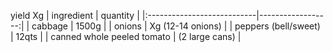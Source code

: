 yield Xg
| ingredient                 |          quantity |
|:---------------------------|------------------:|
| cabbage                    |             1500g |
| onions                     | Xg (12-14 onions) |
| peppers (bell/sweet)       |             12qts |
| canned whole peeled tomato |    (2 large cans) |
